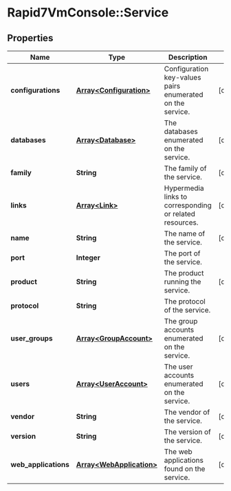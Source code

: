 # Rapid7VmConsole::Service

## Properties
Name | Type | Description | Notes
------------ | ------------- | ------------- | -------------
**configurations** | [**Array&lt;Configuration&gt;**](Configuration.md) | Configuration key-values pairs enumerated on the service. | [optional] 
**databases** | [**Array&lt;Database&gt;**](Database.md) | The databases enumerated on the service. | [optional] 
**family** | **String** | The family of the service. | [optional] 
**links** | [**Array&lt;Link&gt;**](Link.md) | Hypermedia links to corresponding or related resources. | [optional] 
**name** | **String** | The name of the service. | [optional] 
**port** | **Integer** | The port of the service. | 
**product** | **String** | The product running the service. | [optional] 
**protocol** | **String** | The protocol of the service. | 
**user_groups** | [**Array&lt;GroupAccount&gt;**](GroupAccount.md) | The group accounts enumerated on the service. | [optional] 
**users** | [**Array&lt;UserAccount&gt;**](UserAccount.md) | The user accounts enumerated on the service. | [optional] 
**vendor** | **String** | The vendor of the service. | [optional] 
**version** | **String** | The version of the service. | [optional] 
**web_applications** | [**Array&lt;WebApplication&gt;**](WebApplication.md) | The web applications found on the service. | [optional] 


